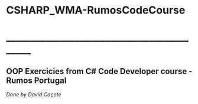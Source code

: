 <h1> CSHARP_WMA-RumosCodeCourse <h1>
__________________________________________

<h2> OOP Exercicies from C# Code Developer course - Rumos Portugal</h2>

<i>Done by David Caçote</i>
